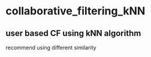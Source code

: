 # collaborative_filtering_kNN
## user based CF using kNN algorithm

recommend using different similarity
